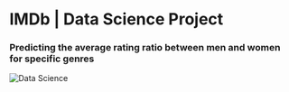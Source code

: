 # IMDb | Data Science Project

### Predicting the average rating ratio between men and women for specific genres

![Data Science](https://github.com/mfrankii/DataScience-IMDb/blob/main/Banner.png?raw=true)